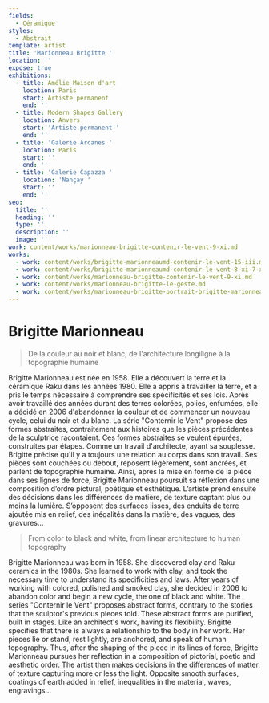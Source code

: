 ```yaml
---
fields:
  - Céramique
styles:
  - Abstrait
template: artist
title: 'Marionneau Brigitte '
location: ''
expose: true
exhibitions:
  - title: Amélie Maison d'art
    location: Paris
    start: Artiste permanent
    end: ''
  - title: Modern Shapes Gallery
    location: Anvers
    start: 'Artiste permanent '
    end: ''
  - title: 'Galerie Arcanes '
    location: Paris
    start: ''
    end: ''
  - title: 'Galerie Capazza '
    location: 'Nançay '
    start: ''
    end: ''
seo:
  title: ''
  heading: ''
  type: ''
  description: ''
  image: ''
work: content/works/marionneau-brigitte-contenir-le-vent-9-xi.md
works:
  - work: content/works/brigitte-marionneaumd-contenir-le-vent-15-iii.md
  - work: content/works/brigitte-marionneaumd-contenir-le-vent-8-xi-7-xi.md
  - work: content/works/marionneau-brigitte-contenir-le-vent-9-xi.md
  - work: content/works/marionneau-brigitte-le-geste.md
  - work: content/works/marionneau-brigitte-portrait-brigitte-marionneau.md
---
```


# Brigitte Marionneau

> De la couleur au noir et blanc, de l'architecture longiligne à la topographie humaine

Brigitte Marionneau est née en 1958. Elle a découvert la terre et la céramique Raku dans les années 1980. Elle a appris à travailler la terre, et a pris le temps nécessaire à comprendre ses spécificités et ses lois.  Après avoir travaillé des années durant des terres colorées, polies, enfumées, elle a décidé en 2006 d'abandonner la couleur et de commencer un nouveau cycle, celui du noir et du blanc. La série "Conternir le Vent" propose des formes abstraites, contraitement aux histoires que les pièces précédentes de la sculptrice racontaient. Ces formes abstraites se veulent épurées, construites par étapes. Comme un travail d'architecte, ayant sa souplesse. Brigitte précise qu'il y a toujours une relation au corps dans son travail. Ses pièces sont couchées ou debout, reposent légèrement, sont ancrées, et parlent de topographie humaine. Ainsi, après la mise en forme de la pièce dans ses lignes de force, Brigitte Marionneau poursuit sa réflexion dans une composition d’ordre pictural, poétique et esthétique. L’artiste prend ensuite des décisions dans les différences de matière, de texture captant plus ou moins la lumière. S’opposent des surfaces lisses, des enduits de terre ajoutée mis en relief, des inégalités dans la matière, des vagues, des gravures…

> From color to black and white, from linear architecture to human topography

Brigitte Marionneau was born in 1958. She discovered clay and Raku ceramics in the 1980s. She learned to work with clay, and took the necessary time to understand its specificities and laws.  After years of working with colored, polished and smoked clay, she decided in 2006 to abandon color and begin a new cycle, the one of black and white. The series "Conternir le Vent" proposes abstract forms, contrary to the stories that the sculptor's previous pieces told. These abstract forms are purified, built in stages. Like an architect's work, having its flexibility. Brigitte specifies that there is always a relationship to the body in her work. Her pieces lie or stand, rest lightly, are anchored, and speak of human topography. Thus, after the shaping of the piece in its lines of force, Brigitte Marionneau pursues her reflection in a composition of pictorial, poetic and aesthetic order. The artist then makes decisions in the differences of matter, of texture capturing more or less the light. Opposite smooth surfaces, coatings of earth added in relief, inequalities in the material, waves, engravings...
